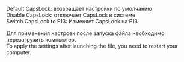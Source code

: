 Default CapsLock: возвращает настройки по умолчанию  
Disable CapsLock: отключает CapsLock в системе  
Switch CapsLock to F13: Изменяет CapsLock на F13  

Для применения настроек после запуска файла необходимо перезагрузить компьютер.  
To apply the settings after launching the file, you need to restart your computer.
